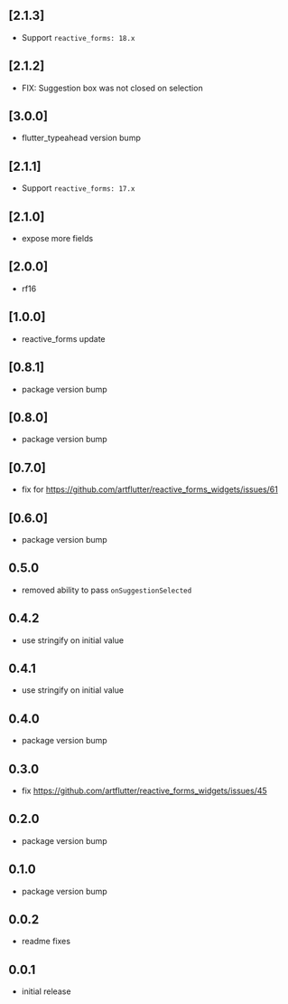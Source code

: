 ## [2.1.3]

* Support `reactive_forms: 18.x`

## [2.1.2]

* FIX: Suggestion box was not closed on selection

## [3.0.0]

* flutter_typeahead version bump

## [2.1.1]

* Support `reactive_forms: 17.x`

## [2.1.0]

* expose more fields

## [2.0.0]

* rf16

## [1.0.0]

* reactive_forms update

## [0.8.1]

* package version bump

## [0.8.0]

* package version bump

## [0.7.0]

* fix for https://github.com/artflutter/reactive_forms_widgets/issues/61

## [0.6.0]

* package version bump

## 0.5.0

* removed ability to pass `onSuggestionSelected`

## 0.4.2

* use stringify on initial value

## 0.4.1

* use stringify on initial value

## 0.4.0

* package version bump

## 0.3.0

* fix https://github.com/artflutter/reactive_forms_widgets/issues/45

## 0.2.0

* package version bump

## 0.1.0

* package version bump

## 0.0.2

* readme fixes

## 0.0.1

* initial release
